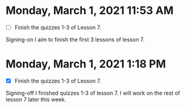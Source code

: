 # Monday, March 1, 2021 11:53 AM
- [ ] Finish the quizzes 1-3 of Lesson 7.

Signing-on I aim to finish the first 3 lessons of lesson 7.

# Monday, March 1, 2021 1:18 PM
- [X] Finish the quizzes 1-3 of Lesson 7.

Signing-off I finished quizzes 1-3 of lesson 7. I will work on the rest of lesson 7 later this week.